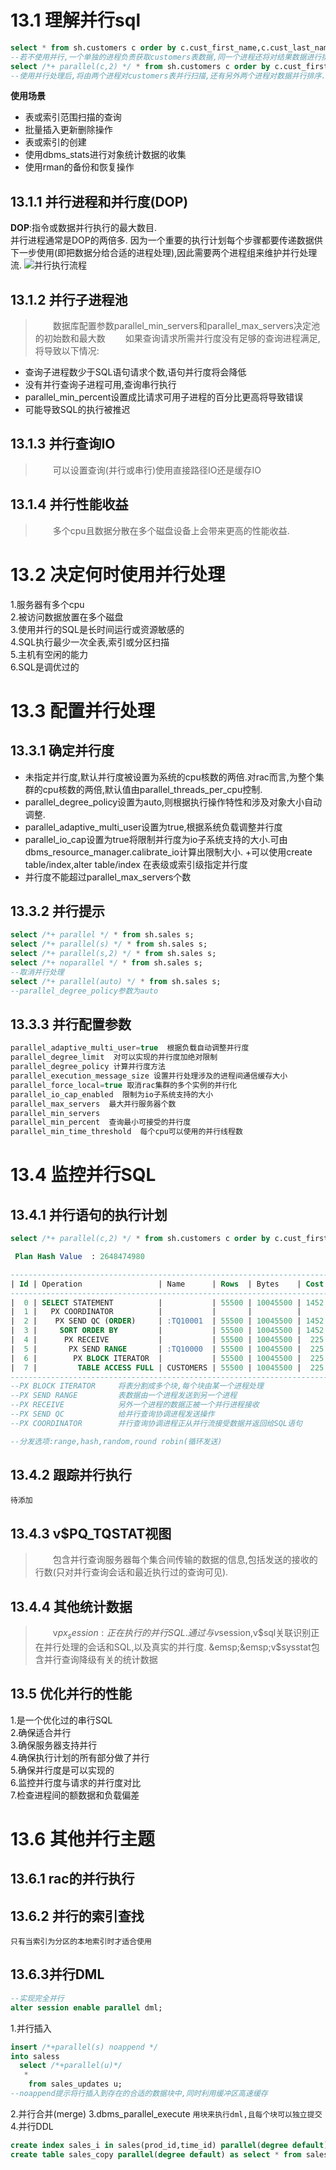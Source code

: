 # 13.1 理解并行sql
```sql
select * from sh.customers c order by c.cust_first_name,c.cust_last_name,c.cust_year_of_birth
--若不使用并行,一个单独的进程负责获取customers表数据,同一个进程还将对结果数据进行排序,然后才返回数据.
select /*+ parallel(c,2) */ * from sh.customers c order by c.cust_first_name,c.cust_last_name,c.cust_year_of_birth
--使用并行处理后,将由两个进程对customers表并行扫描,还有另外两个进程对数据并行排序.最终一个进程负责合并行和返回结果集.请求和协调并行处理流的进程的过程是查询协调器.
```
**使用场景**
+ 表或索引范围扫描的查询
+ 批量插入更新删除操作
+ 表或索引的创建
+ 使用dbms_stats进行对象统计数据的收集
+ 使用rman的备份和恢复操作
## 13.1.1 并行进程和并行度(DOP)
**DOP**:指令或数据并行执行的最大数目.   
并行进程通常是DOP的两倍多.
因为一个重要的执行计划每个步骤都要传递数据供下一步使用(即把数据分给合适的进程处理),因此需要两个进程组来维护并行处理流.
![并行执行流程](./并行进程和并行度.bmp)
## 13.1.2 并行子进程池
>&emsp;&emsp;数据库配置参数parallel_min_servers和parallel_max_servers决定池的初始数和最大数
>&emsp;&emsp;如果查询请求所需并行度没有足够的查询进程满足,将导致以下情况:
+ 查询子进程数少于SQL语句请求个数,语句并行度将会降低
+ 没有并行查询子进程可用,查询串行执行
+ parallel_min_percent设置成比请求可用子进程的百分比更高将导致错误
+ 可能导致SQL的执行被推迟
## 13.1.3 并行查询IO
>&emsp;&emsp;可以设置查询(并行或串行)使用直接路径IO还是缓存IO
## 13.1.4 并行性能收益
>&emsp;&emsp;多个cpu且数据分散在多个磁盘设备上会带来更高的性能收益.
# 13.2 决定何时使用并行处理
1.服务器有多个cpu   
2.被访问数据放置在多个磁盘    
3.使用并行的SQL是长时间运行或资源敏感的   
4.SQL执行最少一次全表,索引或分区扫描    
5.主机有空闲的能力    
6.SQL是调优过的   
# 13.3 配置并行处理
## 13.3.1 确定并行度
+ 未指定并行度,默认并行度被设置为系统的cpu核数的两倍.对rac而言,为整个集群的cpu核数的两倍,默认值由parallel_threads_per_cpu控制.
+ parallel_degree_policy设置为auto,则根据执行操作特性和涉及对象大小自动调整.
+ parallel_adaptive_multi_user设置为true,根据系统负载调整并行度
+ parallel_io_cap设置为true将限制并行度为io子系统支持的大小.可由dbms_resource_manager.calibrate_io计算出限制大小.
+可以使用create table/index,alter table/index 在表级或索引级指定并行度
+ 并行度不能超过parallel_max_servers个数
## 13.3.2  并行提示
```sql
select /*+ parallel */ * from sh.sales s;
select /*+ parallel(s) */ * from sh.sales s;
select /*+ parallel(s,2) */ * from sh.sales s;
select /*+ noparallel */ * from sh.sales s;
--取消并行处理
select /*+ parallel(auto) */ * from sh.sales s;
--parallel_degree_policy参数为auto
```
## 13.3.3 并行配置参数
```sql
parallel_adaptive_multi_user=true  根据负载自动调整并行度
parallel_degree_limit  对可以实现的并行度加绝对限制
parallel_degree_policy 计算并行度方法
parallel_execution_message_size 设置并行处理涉及的进程间通信缓存大小
parallel_force_local=true 取消rac集群的多个实例的并行化
parallel_io_cap_enabled  限制为io子系统支持的大小
parallel_max_servers  最大并行服务器个数
parallel_min_servers 
parallel_min_percent  查询最小可接受的并行度
parallel_min_time_threshold  每个cpu可以使用的并行线程数
```
# 13.4 监控并行SQL
## 13.4.1 并行语句的执行计划
```sql
select /*+ parallel(c,2) */ * from sh.customers c order by c.cust_first_name,c.cust_last_name,c.cust_year_of_birth

 Plan Hash Value  : 2648474980 

-----------------------------------------------------------------------------------
| Id | Operation                 | Name      | Rows  | Bytes    | Cost | Time     |
-----------------------------------------------------------------------------------
|  0 | SELECT STATEMENT          |           | 55500 | 10045500 | 1452 | 00:00:18 |
|  1 |   PX COORDINATOR          |           |       |          |      |          |
|  2 |    PX SEND QC (ORDER)     | :TQ10001  | 55500 | 10045500 | 1452 | 00:00:18 |
|  3 |     SORT ORDER BY         |           | 55500 | 10045500 | 1452 | 00:00:18 |
|  4 |      PX RECEIVE           |           | 55500 | 10045500 |  225 | 00:00:03 |
|  5 |       PX SEND RANGE       | :TQ10000  | 55500 | 10045500 |  225 | 00:00:03 |
|  6 |        PX BLOCK ITERATOR  |           | 55500 | 10045500 |  225 | 00:00:03 |
|  7 |         TABLE ACCESS FULL | CUSTOMERS | 55500 | 10045500 |  225 | 00:00:03 |
-----------------------------------------------------------------------------------
--PX BLOCK ITERATOR     将表分割成多个块,每个块由某一个进程处理
--PX SEND RANGE         表数据由一个进程发送到另一个进程
--PX RECEIVE            另外一个进程的数据正被一个并行进程接收
--PX SEND QC            给并行查询协调进程发送操作
--PX COORDINATOR        并行查询协调进程正从并行流接受数据并返回给SQL语句

--分发选项:range,hash,random,round robin(循环发送)
```
## 13.4.2 跟踪并行执行
`待添加`
## 13.4.3 v$PQ_TQSTAT视图
>&emsp;&emsp;包含并行查询服务器每个集合间传输的数据的信息,包括发送的接收的行数(只对并行查询会话和最近执行过的查询可见).
## 13.4.4 其他统计数据
>&emsp;&emsp;v$px_session:正在执行的并行SQL.通过与v$session,v$sql关联识别正在并行处理的会话和SQL,以及真实的并行度.      
>&emsp;&emsp;v$sysstat包含并行查询降级有关的统计数据
## 13.5 优化并行的性能
1.是一个优化过的串行SQL   
2.确保适合并行  
3.确保服务器支持并行  
4.确保执行计划的所有部分做了并行  
5.确保并行度是可以实现的  
6.监控并行度与请求的并行度对比  
7.检查进程间的额数据和负载偏差  
# 13.6 其他并行主题
## 13.6.1 rac的并行执行
## 13.6.2 并行的索引查找
`只有当索引为分区的本地索引时才适合使用`
## 13.6.3并行DML
```sql
--实现完全并行
alter session enable parallel dml;
```
1.并行插入
```sql
insert /*+parallel(s) noappend */
into saless
  select /*+parallel(u)*/
   *
    from sales_updates u;
--noappend提示将行插入到存在的合适的数据块中,同时利用缓冲区高速缓存
```
2.并行合并(merge)
3.dbms_parallel_execute
`用块来执行dml,且每个块可以独立提交`
4.并行DDL
```SQL
create index sales_i in sales(prod_id,time_id) parallel(degree default);
create table sales_copy parallel(degree default) as select * from sales;
```